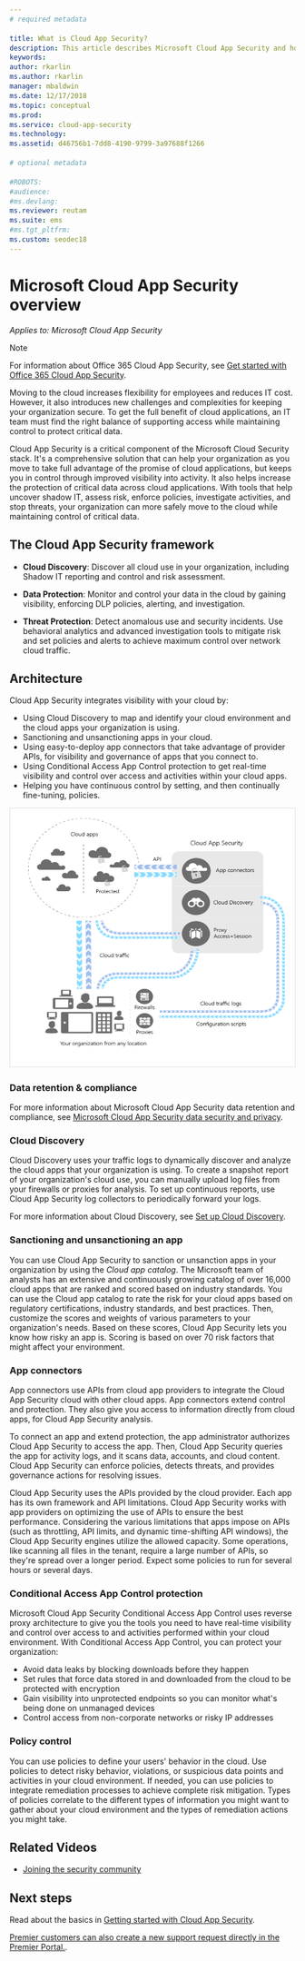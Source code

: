 ```yaml
---
# required metadata

title: What is Cloud App Security?
description: This article describes Microsoft Cloud App Security and how it works.
keywords:
author: rkarlin
ms.author: rkarlin
manager: mbaldwin
ms.date: 12/17/2018
ms.topic: conceptual
ms.prod:
ms.service: cloud-app-security
ms.technology:
ms.assetid: d46756b1-7dd8-4190-9799-3a97688f1266

# optional metadata

#ROBOTS:
#audience:
#ms.devlang:
ms.reviewer: reutam
ms.suite: ems
#ms.tgt_pltfrm:
ms.custom: seodec18
---
```


# Microsoft Cloud App Security overview

*Applies to: Microsoft Cloud App Security*

> [!NOTE]
> For information about Office 365 Cloud App Security, see [Get started with Office 365 Cloud App Security](https://support.office.com/article/Get-started-with-Advanced-Management-Security-d9ee4d67-f2b3-42b4-9c9e-c4529904990a).

Moving to the cloud increases flexibility for employees and reduces IT cost. However, it also introduces new challenges and complexities for keeping your organization secure. To get the full benefit of cloud applications, an IT team must find the right balance of supporting access while maintaining control to protect critical data.  

Cloud App Security is a critical component of the Microsoft Cloud Security stack. It's a comprehensive solution that can help your organization as you move to take full advantage of the promise of cloud applications, but keeps you in control through improved visibility into activity. It also helps increase the protection of critical data across cloud applications. With tools that help uncover shadow IT, assess risk, enforce policies, investigate activities, and stop threats, your organization can more safely move to the cloud while maintaining control of critical data. 

## The Cloud App Security framework  

- **Cloud Discovery**: Discover all cloud use in your organization, including Shadow IT reporting and control and risk assessment.

- **Data Protection**: Monitor and control your data in the cloud by gaining visibility, enforcing DLP policies, alerting, and investigation. 

- **Threat Protection**: Detect anomalous use and security incidents. Use behavioral analytics and advanced investigation tools to mitigate risk and set policies and alerts to achieve maximum control over network cloud traffic.

## Architecture  

Cloud App Security integrates visibility with your cloud by:  

- Using Cloud Discovery to map and identify your cloud environment and the cloud apps your organization is using.
- Sanctioning and unsanctioning apps in your cloud.  
- Using easy-to-deploy app connectors that take advantage of provider APIs, for visibility and governance of apps that you connect to.  
- Using Conditional Access App Control protection to get real-time visibility and control over access and activities within your cloud apps.
- Helping you have continuous control by setting, and then continually fine-tuning, policies.  

![Cloud App Security architecture diagram](./media/proxy-architecture.png)  

### Data retention & compliance

For more information about Microsoft Cloud App Security data retention and compliance, see [Microsoft Cloud App Security data security and privacy](cas-compliance-trust.md).

### Cloud Discovery  

Cloud Discovery uses your traffic logs to dynamically discover and analyze the cloud apps that your organization is using. To create a snapshot report of your organization's cloud use, you can manually upload log files from your firewalls or proxies for analysis. To set up continuous reports, use Cloud App Security log collectors to periodically forward your logs.  

For more information about Cloud Discovery, see [Set up Cloud Discovery](set-up-cloud-discovery.md).

### Sanctioning and unsanctioning an app  

You can use Cloud App Security to sanction or unsanction apps in your organization by using the *Cloud app catalog*. The Microsoft team of analysts has an extensive and continuously growing catalog of over 16,000 cloud apps that are ranked and scored based on industry standards. You can use the Cloud app catalog to rate the risk for your cloud apps based on regulatory certifications, industry standards, and best practices. Then, customize the scores and weights of various parameters to your organization's needs. Based on these scores, Cloud App Security lets you know how risky an app is. Scoring is based on over 70 risk factors that might affect your environment.  

### App connectors

App connectors use APIs from cloud app providers to integrate the Cloud App Security cloud with other cloud apps. App connectors extend control and protection. They also give you access to information directly from cloud apps, for Cloud App Security analysis.  

To connect an app and extend protection, the app administrator authorizes Cloud App Security to access the app. Then, Cloud App Security queries the app for activity logs, and it scans data, accounts, and cloud content. Cloud App Security can enforce policies, detects threats, and provides governance actions for resolving issues.  

Cloud App Security uses the APIs provided by the cloud provider. Each app has its own framework and API limitations. Cloud App Security works with app providers on optimizing the use of APIs to ensure the best performance. Considering the various limitations that apps impose on APIs (such as throttling, API limits, and dynamic time-shifting API windows), the Cloud App Security engines utilize the allowed capacity. Some operations, like scanning all files in the tenant, require a large number of APIs, so they're spread over a longer period. Expect some policies to run for several hours or several days.  

### Conditional Access App Control protection

Microsoft Cloud App Security Conditional Access App Control uses reverse proxy architecture to give you the tools you need to have real-time visibility and control over access to and activities performed within your cloud environment. With Conditional Access App Control, you can protect your organization:

- Avoid data leaks by blocking downloads before they happen
- Set rules that force data stored in and downloaded from the cloud to be protected with encryption
- Gain visibility into unprotected endpoints so you can monitor what's being done on unmanaged devices
- Control access from non-corporate networks or risky IP addresses

### Policy control  

You can use policies to define your users' behavior in the cloud. Use policies to detect risky behavior, violations, or suspicious data points and activities in your cloud environment. If needed, you can use policies to integrate remediation processes to achieve complete risk mitigation. Types of policies correlate to the different types of information you might want to gather about your cloud environment and the types of remediation actions you might take.  

## Related Videos

- [Joining the security community](https://channel9.msdn.com/Shows/Microsoft-Security/Join-the-Security-Community)

## Next steps  

Read about the basics in [Getting started with Cloud App Security](getting-started-with-cloud-app-security.md).    

[Premier customers can also create a new support request directly in the Premier Portal.](https://premier.microsoft.com/).   